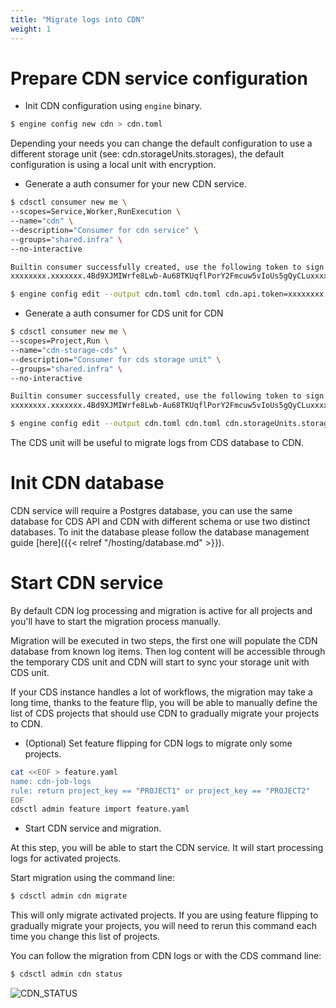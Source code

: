 ```yaml
---
title: "Migrate logs into CDN"
weight: 1
---
```


# Prepare CDN service configuration
* Init CDN configuration using `engine` binary.
```sh
$ engine config new cdn > cdn.toml
```
Depending your needs you can change the default configuration to use a different storage unit (see: cdn.storageUnits.storages), the default configuration is using a local unit with encryption.

* Generate a auth consumer for your new CDN service.
```sh
$ cdsctl consumer new me \
--scopes=Service,Worker,RunExecution \
--name="cdn" \
--description="Consumer for cdn service" \
--groups="shared.infra" \
--no-interactive

Builtin consumer successfully created, use the following token to sign in:
xxxxxxxx.xxxxxxx.4Bd9XJMIWrfe8Lwb-Au68TKUqflPorY2Fmcuw5vIoUs5gQyCLuxxxxxxxxxxxxxx

$ engine config edit --output cdn.toml cdn.toml cdn.api.token=xxxxxxxx.xxxxxxx.4Bd9XJMIWrfe8Lwb-Au68TKUqflPorY2Fmcuw5vIoUs5gQyCLuxxxxxxxxxxxxxx
```

* Generate a auth consumer for CDS unit for CDN
```sh
$ cdsctl consumer new me \
--scopes=Project,Run \
--name="cdn-storage-cds" \
--description="Consumer for cds storage unit" \
--groups="shared.infra" \
--no-interactive

Builtin consumer successfully created, use the following token to sign in:
xxxxxxxx.xxxxxxx.4Bd9XJMIWrfe8Lwb-Au68TKUqflPorY2Fmcuw5vIoUs5gQyCLuxxxxxxxxxxxxxx

$ engine config edit --output cdn.toml cdn.toml cdn.storageUnits.storages.cds.token=xxxxxxxx.xxxxxxx.4Bd9XJMIWrfe8Lwb-Au68TKUqflPorY2Fmcuw5vIoUs5gQyCLuxxxxxxxxxxxxxx
```

The CDS unit will be useful to migrate logs from CDS database to CDN.

# Init CDN database
CDN service will require a Postgres database, you can use the same database for CDS API and CDN with different schema or use two distinct databases.
To init the database please follow the database management guide [here]({{< relref "/hosting/database.md" >}}).

# Start CDN service
By default CDN log processing and migration is active for all projects and you'll have to start the migration process manually. 

Migration will be executed in two steps, the first one will populate the CDN database from known log items. Then log content will be accessible through the temporary CDS unit and CDN will start to sync your storage unit with CDS unit.

If your CDS instance handles a lot of workflows, the migration may take a long time, thanks to the feature flip, you will be able to manually define the list of CDS projects that should use CDN to gradually migrate your projects to CDN.

* (Optional) Set feature flipping for CDN logs to migrate only some projects.
```sh
cat <<EOF > feature.yaml
name: cdn-job-logs
rule: return project_key == "PROJECT1" or project_key == "PROJECT2"
EOF
cdsctl admin feature import feature.yaml
```

* Start CDN service and migration.

At this step, you will be able to start the CDN service. It will start processing logs for activated projects. 

Start migration using the command line:
```sh
$ cdsctl admin cdn migrate
```
This will only migrate activated projects. If you are using feature flipping to gradually migrate your projects, you will need to rerun this command each time you change this list of projects.

You can follow the migration from CDN logs or with the CDS command line:
```sh
$ cdsctl admin cdn status
```

![CDN_STATUS](/images/cdn_status.png)
